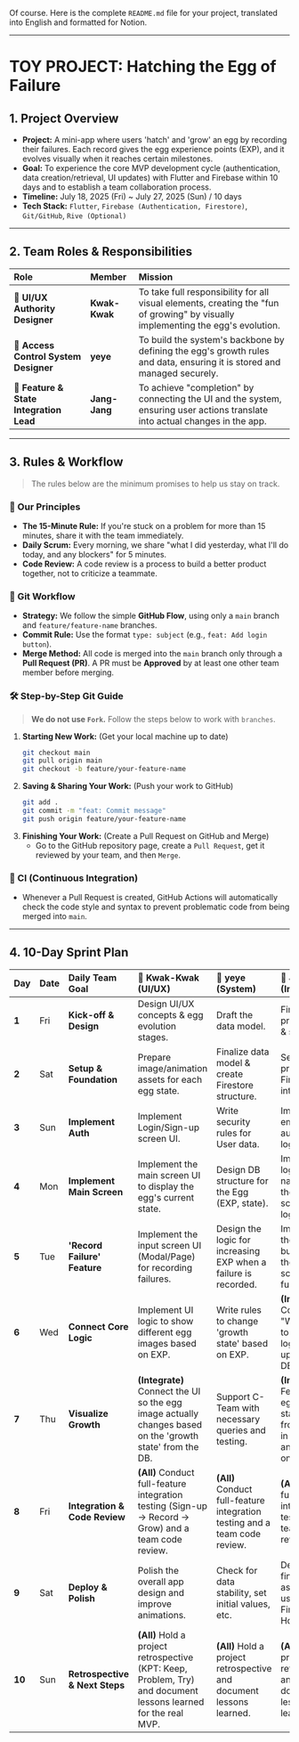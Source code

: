 Of course. Here is the complete `README.md` file for your project, translated into English and formatted for Notion.

-----

# **TOY PROJECT: Hatching the Egg of Failure**

## **1. Project Overview**

  * **Project:** A mini-app where users 'hatch' and 'grow' an egg by recording their failures. Each record gives the egg experience points (EXP), and it evolves visually when it reaches certain milestones.
  * **Goal:** To experience the core MVP development cycle (authentication, data creation/retrieval, UI updates) with Flutter and Firebase within 10 days and to establish a team collaboration process.
  * **Timeline:** July 18, 2025 (Fri) \~ July 27, 2025 (Sun) / 10 days
  * **Tech Stack:** `Flutter`, `Firebase (Authentication, Firestore)`, `Git/GitHub`, `Rive (Optional)`

-----

## **2. Team Roles & Responsibilities**

| Role | Member | Mission |
| :--- | :--- | :--- |
| 🎨 **UI/UX Authority Designer** | **Kwak-Kwak** | To take full responsibility for all visual elements, creating the "fun of growing" by visually implementing the egg's evolution. |
| 🔐 **Access Control System Designer** | **yeye** | To build the system's backbone by defining the egg's growth rules and data, ensuring it is stored and managed securely. |
| 🔗 **Feature & State Integration Lead**| **Jang-Jang**| To achieve "completion" by connecting the UI and the system, ensuring user actions translate into actual changes in the app. |

-----

## **3. Rules & Workflow**

> The rules below are the minimum promises to help us stay on track.

### **🤝 Our Principles**

  * **The 15-Minute Rule:** If you're stuck on a problem for more than 15 minutes, share it with the team immediately.
  * **Daily Scrum:** Every morning, we share "what I did yesterday, what I'll do today, and any blockers" for 5 minutes.
  * **Code Review:** A code review is a process to build a better product together, not to criticize a teammate.

### **🌿 Git Workflow**

  * **Strategy:** We follow the simple **GitHub Flow**, using only a `main` branch and `feature/feature-name` branches.
  * **Commit Rule:** Use the format `type: subject` (e.g., `feat: Add login button`).
  * **Merge Method:** All code is merged into the `main` branch only through a **Pull Request (PR)**. A PR must be **Approved** by at least one other team member before merging.

### **🛠️ Step-by-Step Git Guide**

> **We do not use `Fork`.** Follow the steps below to work with `branches`.

1.  **Starting New Work:** (Get your local machine up to date)
    ```bash
    git checkout main
    git pull origin main
    git checkout -b feature/your-feature-name
    ```
2.  **Saving & Sharing Your Work:** (Push your work to GitHub)
    ```bash
    git add .
    git commit -m "feat: Commit message"
    git push origin feature/your-feature-name
    ```
3.  **Finishing Your Work:** (Create a Pull Request on GitHub and Merge)
      * Go to the GitHub repository page, create a `Pull Request`, get it reviewed by your team, and then `Merge`.

### **🤖 CI (Continuous Integration)**

  * Whenever a Pull Request is created, GitHub Actions will automatically check the code style and syntax to prevent problematic code from being merged into `main`.

-----

## **4. 10-Day Sprint Plan**

| Day | Date | **Daily Team Goal** | 🎨 **Kwak-Kwak (UI/UX)** | 🔐 **yeye (System)** | 🔗 **Jang-Jang (Integration)** |
| :--- | :--- | :--- | :--- | :--- | :--- |
| **1**| Fri | **Kick-off & Design** | Design UI/UX concepts & egg evolution stages. | Draft the data model. | Finalize project goals & schedule. |
| **2**| Sat | **Setup & Foundation** | Prepare image/animation assets for each egg state. | Finalize data model & create Firestore structure. | Set up Flutter project & Firebase integration. |
| **3**| Sun | **Implement Auth** | Implement Login/Sign-up screen UI. | Write security rules for User data. | Implement email authentication logic. |
| **4**| Mon | **Implement Main Screen** | Implement the main screen UI to display the egg's current state. | Design DB structure for the Egg (EXP, state). | Implement logic to navigate to the main screen after login. |
| **5**| Tue | **'Record Failure' Feature**| Implement the input screen UI (Modal/Page) for recording failures. | Design the logic for increasing EXP when a failure is recorded. | Implement the "Write" button and the input screen functionality. |
| **6**| Wed | **Connect Core Logic** | Implement UI logic to show different egg images based on EXP. | Write rules to change 'growth state' based on EXP. | **(Integrate)** Connect the "Write" action to call yeye's logic and update the DB. |
| **7**| Thu | **Visualize Growth** | **(Integrate)** Connect the UI so the egg image actually changes based on the 'growth state' from the DB. | Support C-Team with necessary queries and testing. | **(Integrate)** Fetch the egg's current state and EXP from the DB in real-time and reflect it on the screen. |
| **8**| Fri | **Integration & Code Review**| **(All)** Conduct full-feature integration testing (Sign-up -\> Record -\> Grow) and a team code review. | **(All)** Conduct full-feature integration testing and a team code review. | **(All)** Conduct full-feature integration testing and a team code review. |
| **9**| Sat | **Deploy & Polish**| Polish the overall app design and improve animations. | Check for data stability, set initial values, etc. | Deploy the final product as a web app using Firebase Hosting. |
| **10**| Sun | **Retrospective & Next Steps**| **(All)** Hold a project retrospective (KPT: Keep, Problem, Try) and document lessons learned for the real MVP. | **(All)** Hold a project retrospective and document lessons learned. | **(All)** Hold a project retrospective and document lessons learned. |